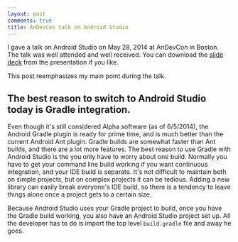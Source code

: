 ```yaml
---
layout: post
comments: true
title: AnDevCon talk on Android Studio
---
```


I gave a talk on Android Studio on May 28, 2014 at AnDevCon in Boston. The talk was well attended and well received. You can download the [slide deck](https://github.com/johnnylambada/andevcon-2014-jl/blob/master/slides/android-studio.pdf) from the presentation if you like.

This post reemphasizes my main point during the talk.

## The best reason to switch to Android Studio today is Gradle integration.

Even though it's still considered Alpha software (as of 6/5/2014), the Android Gradle plugin is ready for prime time, and is much better than the current Android Ant plugin. Gradle builds are somewhat faster than Ant builds, and there are a lot more features. The best reason to use Gradle with Android Studio is the you only have to worry about one build. Normally you have to get your command line build working if you want continuous integration, and your IDE build is separate. It's not difficult to maintain both on simple projects, but on complex projects it can be tedious. Adding a new library can easily break everyone's IDE build, so there is a tendency to leave things alone once a project gets to a certain size.

Because Android Studio uses your Gradle project to build, once you have the Gradle build working, you also have an Android Studio project set up. All the developer has to do is import the top level `build.gradle` file and away he goes.

